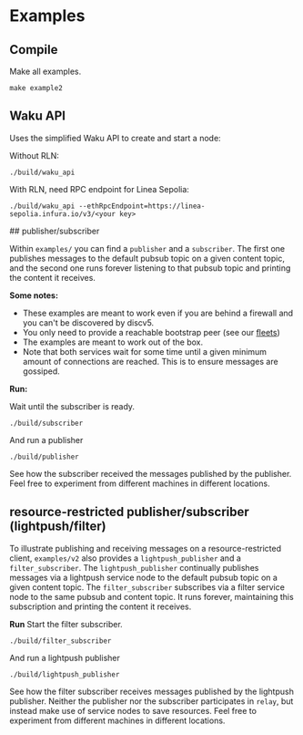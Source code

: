 # Examples

## Compile

Make all examples.
```console
make example2
```

## Waku API

Uses the simplified Waku API to create and start a node:

Without RLN:

```console
./build/waku_api
```

With RLN, need RPC endpoint for Linea Sepolia:

```console
./build/waku_api --ethRpcEndpoint=https://linea-sepolia.infura.io/v3/<your key>
```

## publisher/subscriber

Within `examples/` you can find a `publisher` and a `subscriber`. The first one publishes messages to the default pubsub topic on a given content topic, and the second one runs forever listening to that pubsub topic and printing the content it receives.

**Some notes:**
* These examples are meant to work even if you are behind a firewall and you can't be discovered by discv5.
* You only need to provide a reachable bootstrap peer (see our [fleets](https://fleets.status.im/))
* The examples are meant to work out of the box.
* Note that both services wait for some time until a given minimum amount of connections are reached. This is to ensure messages are gossiped.

**Run:**

Wait until the subscriber is ready.
```console
./build/subscriber
```

And run a publisher
```console
./build/publisher
```

See how the subscriber received the messages published by the publisher. Feel free to experiment from different machines in different locations.

## resource-restricted publisher/subscriber (lightpush/filter)

To illustrate publishing and receiving messages on a resource-restricted client,
`examples/v2` also provides a `lightpush_publisher` and a `filter_subscriber`.
The `lightpush_publisher` continually publishes messages via a lightpush service node
to the default pubsub topic on a given content topic.
The `filter_subscriber` subscribes via a filter service node
to the same pubsub and content topic.
It runs forever, maintaining this subscription
and printing the content it receives.

**Run**
Start the filter subscriber.
```console
./build/filter_subscriber
```

And run a lightpush publisher
```console
./build/lightpush_publisher
```

See how the filter subscriber receives messages published by the lightpush publisher.
Neither the publisher nor the subscriber participates in `relay`,
but instead make use of service nodes to save resources.
Feel free to experiment from different machines in different locations.
